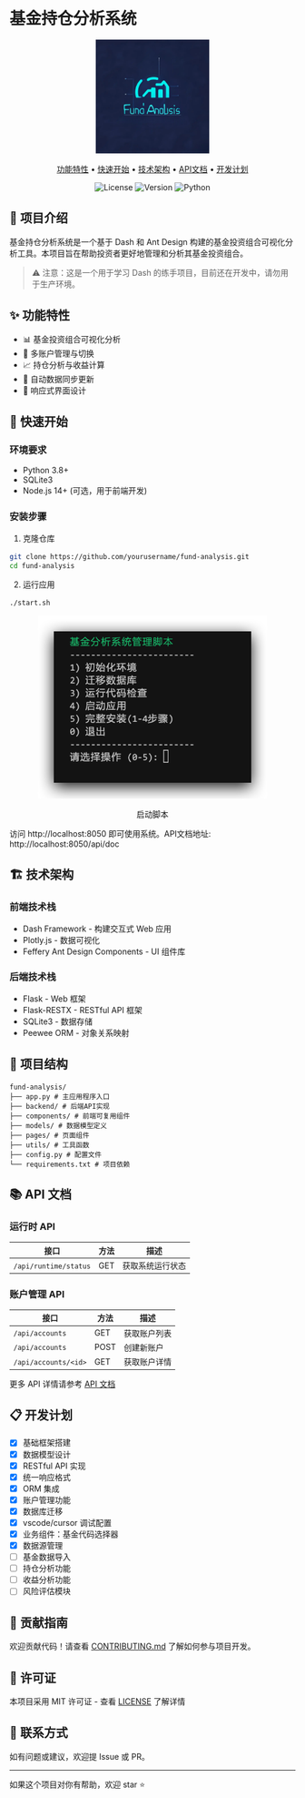 # 基金持仓分析系统

<p align="center">
  <img src=".github/images/logo.png" alt="基金持仓分析系统" width="200"/>
</p>

<p align="center">
  <a href="#功能特性">功能特性</a> •
  <a href="#快速开始">快速开始</a> •
  <a href="#技术架构">技术架构</a> •
  <a href="#API文档">API文档</a> •
  <a href="#开发计划">开发计划</a>
</p>

<p align="center">
  <img alt="License" src="https://img.shields.io/badge/license-MIT-blue.svg">
  <img alt="Version" src="https://img.shields.io/badge/version-0.1.0-green.svg">
  <img alt="Python" src="https://img.shields.io/badge/python-3.8+-blue.svg">
</p>

## 📖 项目介绍

基金持仓分析系统是一个基于 Dash 和 Ant Design 构建的基金投资组合可视化分析工具。本项目旨在帮助投资者更好地管理和分析其基金投资组合。

> ⚠️ 注意：这是一个用于学习 Dash 的练手项目，目前还在开发中，请勿用于生产环境。

## ✨ 功能特性

- 📊 基金投资组合可视化分析
- 💼 多账户管理与切换
- 📈 持仓分析与收益计算
- 🔄 自动数据同步更新
- 📱 响应式界面设计

## 🚀 快速开始

### 环境要求

- Python 3.8+
- SQLite3
- Node.js 14+ (可选，用于前端开发)

### 安装步骤

1. 克隆仓库
```bash
git clone https://github.com/yourusername/fund-analysis.git
cd fund-analysis
```

2. 运行应用
```bash
./start.sh
```
<div align="center">
  <img src=".github/images/start.png" alt="基金选择器" width="80%"/>
  <p>启动脚本</p>
</div>
访问 http://localhost:8050 即可使用系统。API文档地址: http://localhost:8050/api/doc

## 🏗️ 技术架构

### 前端技术栈
- Dash Framework - 构建交互式 Web 应用
- Plotly.js - 数据可视化
- Feffery Ant Design Components - UI 组件库

### 后端技术栈
- Flask - Web 框架
- Flask-RESTX - RESTful API 框架
- SQLite3 - 数据存储
- Peewee ORM - 对象关系映射

## 📁 项目结构
```
fund-analysis/
├── app.py # 主应用程序入口
├── backend/ # 后端API实现
├── components/ # 前端可复用组件
├── models/ # 数据模型定义
├── pages/ # 页面组件
├── utils/ # 工具函数
├── config.py # 配置文件
└── requirements.txt # 项目依赖
```

## 📚 API 文档

### 运行时 API
| 接口 | 方法 | 描述 |
|------|------|------|
| `/api/runtime/status` | GET | 获取系统运行状态 |

### 账户管理 API
| 接口 | 方法 | 描述 |
|------|------|------|
| `/api/accounts` | GET | 获取账户列表 |
| `/api/accounts` | POST | 创建新账户 |
| `/api/accounts/<id>` | GET | 获取账户详情 |

更多 API 详情请参考 [API 文档](http://localhost:8050/api/doc)

## 📋 开发计划

- [x] 基础框架搭建
- [x] 数据模型设计
- [x] RESTful API 实现
- [x] 统一响应格式
- [x] ORM 集成
- [x] 账户管理功能
- [x] 数据库迁移
- [x] vscode/cursor 调试配置
- [x] 业务组件：基金代码选择器
- [x] 数据源管理
- [ ] 基金数据导入
- [ ] 持仓分析功能
- [ ] 收益分析功能
- [ ] 风险评估模块

## 🤝 贡献指南

欢迎贡献代码！请查看 [CONTRIBUTING.md](CONTRIBUTING.md) 了解如何参与项目开发。

## 📄 许可证

本项目采用 MIT 许可证 - 查看 [LICENSE](LICENSE) 了解详情

## 📮 联系方式

如有问题或建议，欢迎提 Issue 或 PR。

---

如果这个项目对你有帮助，欢迎 star ⭐️
